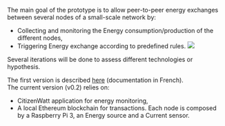 The main goal of the prototype is to allow peer-to-peer energy exchanges between several nodes of a small-scale network by:
* Collecting and monitoring the Energy consumption/production of the different nodes,
* Triggering Energy exchange according to predefined rules.
![](https://camo.githubusercontent.com/1f0d23b8ce1c69d8f4b930e3678c8fde41c6306b/68747470733a2f2f6861636b7061642d6174746163686d656e74732e696d6769782e6e65742f6861636b7061642e636f6d5f6435354a425635423156795f702e3630323838395f313437323735353235363933325f31343231353138345f31303135343030313135343236333931355f3834353134333433395f6f2e6a7067)

Several iterations will be done to assess different technologies or hypothesis.

The first version is described [here](https://github.com/DAISEE/UrbanEntrepreneurs/wiki) (documentation in French).  
The current version (v0.2) relies on:
* CitizenWatt application for energy monitoring,
* A local Ethereum blockchain for transactions.
Each node is composed by a Raspberry Pi 3, an Energy source and a Current sensor.
